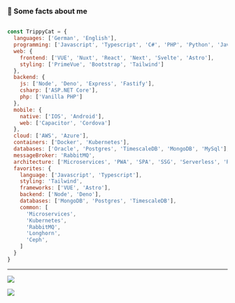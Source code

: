 
### 🥷 Some facts about me

```javascript

const TrippyCat = {
  languages: ['German', 'English'],
  programming: ['Javascript', 'Typescript', 'C#', 'PHP', 'Python', 'Java', 'Swift'],
  web: {
    frontend: ['VUE', 'Nuxt', 'React', 'Next', 'Svelte', 'Astro'],
    styling: ['PrimeVue', 'Bootstrap', 'Tailwind']
  },
  backend: {
    js: ['Node', 'Deno', 'Express', 'Fastify'],
    csharp: ['ASP.NET Core'],
    php: ['Vanilla PHP']
  },
  mobile: {
    native: ['IOS', 'Android'],
    web: ['Capacitor', 'Cordova']
  },
  cloud: ['AWS', 'Azure'],
  containers: ['Docker', 'Kubernetes'],
  databases: ['Oracle', 'Postgres', 'TimescaleDB', 'MongoDB', 'MySql'],
  messageBroker: 'RabbitMQ',
  architecture: ['Microservices', 'PWA', 'SPA', 'SSG', 'Serverless', 'REST', 'GraphQL', 'Jamstack', 'MVC'],
  favorites: {
    language: ['Javascript', 'Typescript'],
    styling: 'Tailwind',
    frameworks: ['VUE', 'Astro'],
    backend: ['Node', 'Deno'],
    databases: ['MongoDB', 'Postgres', 'TimescaleDB'],
    common: [
      'Microservices',
      'Kubernetes',
      'RabbitMQ',
      'Longhorn',
      'Ceph',
    ]
  }
}

```

---

![](https://github-readme-streak-stats.herokuapp.com/?user=trippycat423&theme=tokyonight&hide_border=true)<br/>

[![](https://visitcount.itsvg.in/api?id=trippycat423&icon=5&color=0)](https://visitcount.itsvg.in)
